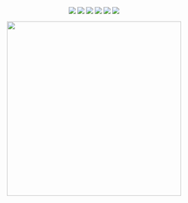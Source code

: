 <p align="center">
  <img src="https://img.shields.io/badge/Rust-000000?style=for-the-badge&logo=rust&logoColor=white">
  <img src="https://img.shields.io/badge/Neovim-57A143?style=for-the-badge&logo=neovim&logoColor=white">
  <img src="https://img.shields.io/badge/Tauri-662D91?style=for-the-badge&logo=tauri&logoColor=white">
  <img src="https://img.shields.io/badge/unixsockss-5865F2?style=for-the-badge&logo=discord&logoColor=white">
  <img src="https://img.shields.io/badge/Python-3776AB?style=for-the-badge&logo=python&logoColor=white">
  <a href="https://monkeytype.com/user/unixsocks">
    <img src="https://img.shields.io/badge/MonkeyType-https://monkeytype.com/profile/unixsocks-<COLOR>?style=for-the-badge&logo=monkeytype&logoColor=yellow">
  </a>
</p>
<p align="center">
  <img src="https://cdn141.picsart.com/360415927075211.png" width="400">
</p>
